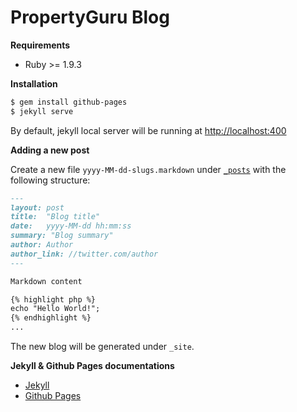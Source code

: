 # PropertyGuru Blog

**Requirements**
* Ruby >= 1.9.3

**Installation**
```bash
$ gem install github-pages
$ jekyll serve
```
By default, jekyll local server will be running at [http://localhost:400](http://localhost:400)

**Adding a new post**

Create a new file `yyyy-MM-dd-slugs.markdown` under [`_posts`](/_posts) with the following structure:
```markdown
---
layout: post
title:  "Blog title"
date:   yyyy-MM-dd hh:mm:ss
summary: "Blog summary"
author: Author
author_link: //twitter.com/author
---

Markdown content

{% highlight php %}
echo "Hello World!";
{% endhighlight %}
...
```
The new blog will be generated under `_site`.

**Jekyll & Github Pages documentations**

* [Jekyll](http://jekyllrb.com/docs/home/)
* [Github Pages](https://help.github.com/articles/using-jekyll-with-pages/)
